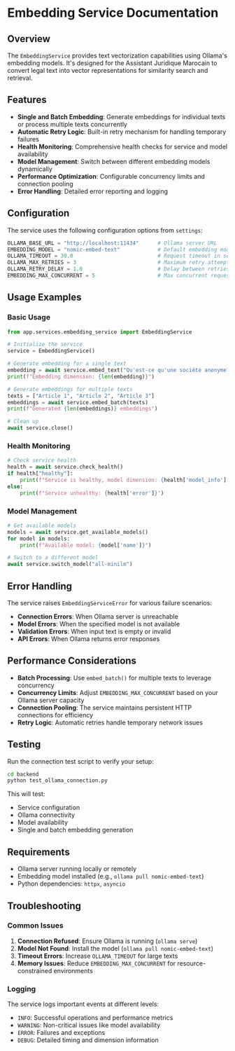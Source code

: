 # Embedding Service Documentation

## Overview

The `EmbeddingService` provides text vectorization capabilities using Ollama's embedding models. It's designed for the Assistant Juridique Marocain to convert legal text into vector representations for similarity search and retrieval.

## Features

- **Single and Batch Embedding**: Generate embeddings for individual texts or process multiple texts concurrently
- **Automatic Retry Logic**: Built-in retry mechanism for handling temporary failures
- **Health Monitoring**: Comprehensive health checks for service and model availability
- **Model Management**: Switch between different embedding models dynamically
- **Performance Optimization**: Configurable concurrency limits and connection pooling
- **Error Handling**: Detailed error reporting and logging

## Configuration

The service uses the following configuration options from `settings`:

```python
OLLAMA_BASE_URL = "http://localhost:11434"      # Ollama server URL
EMBEDDING_MODEL = "nomic-embed-text"            # Default embedding model
OLLAMA_TIMEOUT = 30.0                           # Request timeout in seconds
OLLAMA_MAX_RETRIES = 3                          # Maximum retry attempts
OLLAMA_RETRY_DELAY = 1.0                        # Delay between retries
EMBEDDING_MAX_CONCURRENT = 5                    # Max concurrent requests
```

## Usage Examples

### Basic Usage

```python
from app.services.embedding_service import EmbeddingService

# Initialize the service
service = EmbeddingService()

# Generate embedding for a single text
embedding = await service.embed_text("Qu'est-ce qu'une société anonyme?")
print(f"Embedding dimension: {len(embedding)}")

# Generate embeddings for multiple texts
texts = ["Article 1", "Article 2", "Article 3"]
embeddings = await service.embed_batch(texts)
print(f"Generated {len(embeddings)} embeddings")

# Clean up
await service.close()
```

### Health Monitoring

```python
# Check service health
health = await service.check_health()
if health["healthy"]:
    print(f"Service is healthy, model dimension: {health['model_info']['embedding_dimension']}")
else:
    print(f"Service unhealthy: {health['error']}")
```

### Model Management

```python
# Get available models
models = await service.get_available_models()
for model in models:
    print(f"Available model: {model['name']}")

# Switch to a different model
await service.switch_model("all-minilm")
```

## Error Handling

The service raises `EmbeddingServiceError` for various failure scenarios:

- **Connection Errors**: When Ollama server is unreachable
- **Model Errors**: When the specified model is not available
- **Validation Errors**: When input text is empty or invalid
- **API Errors**: When Ollama returns error responses

## Performance Considerations

- **Batch Processing**: Use `embed_batch()` for multiple texts to leverage concurrency
- **Concurrency Limits**: Adjust `EMBEDDING_MAX_CONCURRENT` based on your Ollama server capacity
- **Connection Pooling**: The service maintains persistent HTTP connections for efficiency
- **Retry Logic**: Automatic retries handle temporary network issues

## Testing

Run the connection test script to verify your setup:

```bash
cd backend
python test_ollama_connection.py
```

This will test:
- Service configuration
- Ollama connectivity
- Model availability
- Single and batch embedding generation

## Requirements

- Ollama server running locally or remotely
- Embedding model installed (e.g., `ollama pull nomic-embed-text`)
- Python dependencies: `httpx`, `asyncio`

## Troubleshooting

### Common Issues

1. **Connection Refused**: Ensure Ollama is running (`ollama serve`)
2. **Model Not Found**: Install the model (`ollama pull nomic-embed-text`)
3. **Timeout Errors**: Increase `OLLAMA_TIMEOUT` for large texts
4. **Memory Issues**: Reduce `EMBEDDING_MAX_CONCURRENT` for resource-constrained environments

### Logging

The service logs important events at different levels:
- `INFO`: Successful operations and performance metrics
- `WARNING`: Non-critical issues like model availability
- `ERROR`: Failures and exceptions
- `DEBUG`: Detailed timing and dimension information